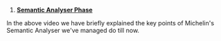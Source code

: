 1) <a href = https://drive.google.com/file/d/1i5J_6D_IBoxCCWBvNpYm9qI2-kNAz-JL/view> <b> Semantic Analyser Phase </b> </a>

In the above video we have briefly explained the key points of Michelin's Semantic Analyser we've managed do till now. 
